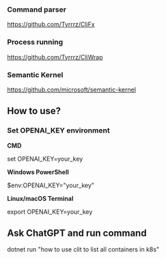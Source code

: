 ### Command parser
https://github.com/Tyrrrz/CliFx

### Process running
https://github.com/Tyrrrz/CliWrap

### Semantic Kernel
https://github.com/microsoft/semantic-kernel


## How to use?
### Set OPENAI_KEY environment
**CMD**

set OPENAI_KEY=your_key

**Windows PowerShell**

$env:OPENAI_KEY="your_key"

**Linux/macOS Terminal**

export OPENAI_KEY=your_key

## Ask ChatGPT and run command
 dotnet run "how to use clit to list all containers in k8s"